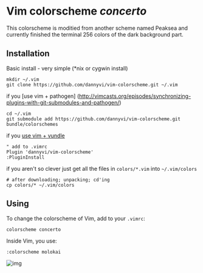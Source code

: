 Vim colorscheme *concerto*
==========================

This colorscheme is moditied from another scheme named Peaksea and currently finished
 the terminal 256 colors of the dark background part.

Installation
------------

Basic install - very simple (*nix or cygwin install)

    mkdir ~/.vim
    git clone https://github.com/dannyvi/vim-colorscheme.git ~/.vim

if you [use vim + pathogen] (http://vimcasts.org/episodes/synchronizing-plugins-with-git-submodules-and-pathogen/)

    cd ~/.vim
    git submodule add https://github.com/dannyvi/vim-colorscheme.git bundle/colorschemes

if you [use vim + vundle](https://github.com/gmarik/vundle)

    " add to .vimrc
    Plugin 'dannyvi/vim-colorscheme'
    :PluginInstall

if you aren't so clever just get all the files in `colors/*.vim` into
  `~/.vim/colors`

    # after downloading; unpacking; cd'ing
    cp colors/* ~/.vim/colors

Using
-----

To change the colorscheme of Vim, add to your `.vimrc`:

    colorscheme concerto

Inside Vim, you use:

    :colorscheme molokai

![img](./vishotcuts.png)
